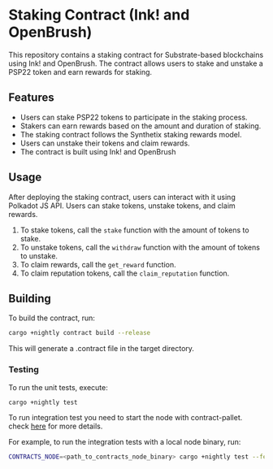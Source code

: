 # Staking Contract (Ink! and OpenBrush)
This repository contains a staking contract for Substrate-based blockchains using Ink! and OpenBrush. The contract allows users to stake and unstake a PSP22 token and earn rewards for staking.

## Features
- Users can stake PSP22 tokens to participate in the staking process.
- Stakers can earn rewards based on the amount and duration of staking.
- The staking contract follows the Synthetix staking rewards model.
- Users can unstake their tokens and claim rewards.
- The contract is built using Ink! and OpenBrush

## Usage
After deploying the staking contract, users can interact with it using Polkadot JS API. Users can stake tokens, unstake tokens, and claim rewards.

1. To stake tokens, call the `stake` function with the amount of tokens to stake.
2. To unstake tokens, call the `withdraw` function with the amount of tokens to unstake.
3. To claim rewards, call the `get_reward` function.
4. To claim reputation tokens, call the `claim_reputation` function.


## Building
To build the contract, run:

```bash
cargo +nightly contract build --release
```
This will generate a .contract file in the target directory.

### Testing
To run the unit tests, execute:

```bash
cargo +nightly test
```
To run integration test you need to start the node with contract-pallet. check [here](https://github.com/paritytech/substrate-contracts-node) for more details.

For example, to run the integration tests with a local node binary, run:

```bash
CONTRACTS_NODE=<path_to_contracts_node_binary> cargo +nightly test --features e2e-tests
```